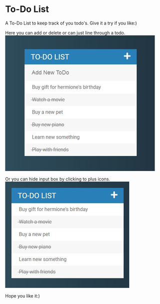 <h1>To-Do List</h1>
A To-Do List to keep track of you todo's. Give it a try if you like:) 

<p>Here you can add or delete or can just line through a todo.
	<img src="/Pics/todo pic1.JPG" alt="todo list pic">
	<br>
</p>

<p>Or you can hide input box by clicking to plus icons.
	<img src="/Pics/todo pic2.JPG" alt="todo list pic">
	<br>
</p>

Hope you like it:)
